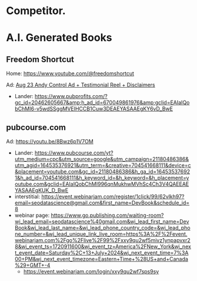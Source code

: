 # Competitor.
# A.I. Generated Books
## Freedom Shortcut
Home: https://www.youtube.com/@freedomshortcut

Ad: [Aug 23 Andy Control Ad + Testimonial Reel + Disclaimers](https://youtu.be/jyGqieD3UMg)
- Lander: https://www.pubprofits.com/?gc_id=20462605667&amp;h_ad_id=670049861976&amp;gclid=EAIaIQobChMI6-v5wdSSggMVEIHCCB1Cuw3DEAEYASAAEgKY6vD_BwE

## pubcourse.com
Ad: https://youtu.be/8Bwz6p1V7OM
- Lander: https://www.pubcourse.com/yt?utm_medium=cpc&utm_source=google&utm_campaign=21180486386&utm_agid=164535376921&utm_term=&creative=704541668111&device=c&placement=youtube.com&gc_id=21180486386&h_ga_id=164535376921&h_ad_id=704541668111&h_keyword_id=&h_keyword=&h_placement=youtube.com&gclid=EAIaIQobChMI996qnMukhwMVhSc4Ch3V4QAEEAEYASAAEgKUK_D_BwE
- interstitial: https://event.webinarjam.com/register/1click/99/62vlkh97?email=seodatascience@gmail.com&first_name=DevBook&schedule_id=8
- webinar page: https://www.go.publishing.com/waiting-room?wj_lead_email=seodatascience%40gmail.com&wj_lead_first_name=DevBook&wj_lead_last_name=&wj_lead_phone_country_code=&wj_lead_phone_number=&wj_lead_unique_link_live_room=https%3A%2F%2Fevent.webinarjam.com%2Fgo%2Flive%2F99%2Fxxy9qu2wf5mivz1ynpapvxr28&wj_event_ts=1720911600&wj_event_tz=America%2FNew_York&wj_next_event_date=Saturday%2C+13+July+2024&wj_next_event_time=7%3A00+PM&wj_next_event_timezone=Eastern+Time+%28US+and+Canada%29+GMT+-4
  - https://event.webinarjam.com/login/xxy9qu2wf7sps9sy

